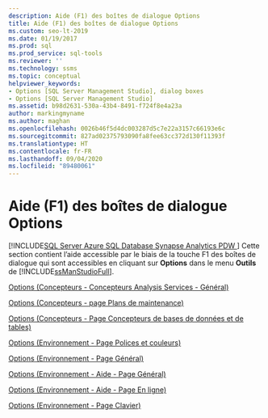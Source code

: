 ```yaml
---
description: Aide (F1) des boîtes de dialogue Options
title: Aide (F1) des boîtes de dialogue Options
ms.custom: seo-lt-2019
ms.date: 01/19/2017
ms.prod: sql
ms.prod_service: sql-tools
ms.reviewer: ''
ms.technology: ssms
ms.topic: conceptual
helpviewer_keywords:
- Options [SQL Server Management Studio], dialog boxes
- Options [SQL Server Management Studio]
ms.assetid: b98d2631-530a-43b4-8491-f724f8e4a23a
author: markingmyname
ms.author: maghan
ms.openlocfilehash: 0026b46f5d4dc003287d5c7e22a3157c66193e6c
ms.sourcegitcommit: 827ad02375793090fa8fee63cc372d130f11393f
ms.translationtype: HT
ms.contentlocale: fr-FR
ms.lasthandoff: 09/04/2020
ms.locfileid: "89480061"
---
```

# <a name="options-dialog-boxes-f1-help"></a>Aide (F1) des boîtes de dialogue Options
[!INCLUDE[SQL Server Azure SQL Database Synapse Analytics PDW ](../../includes/applies-to-version/sql-asdb-asdbmi-asa-pdw.md)]
Cette section contient l’aide accessible par le biais de la touche F1 des boîtes de dialogue qui sont accessibles en cliquant sur **Options** dans le menu **Outils** de [!INCLUDE[ssManStudioFull](../../includes/ssmanstudiofull-md.md)].  
  
[Options &#40;Concepteurs - Concepteurs Analysis Services - Général&#41;](../../ssms/menu-help/options-designers-analysis-services-designers-general.md)  
  
[Options &#40;Concepteurs - page Plans de maintenance&#41;](../../ssms/menu-help/options-designers-maintenance-plans-page.md)  
  
[Options &#40;Concepteurs - Page Concepteurs de bases de données et de tables&#41;](../../ssms/menu-help/options-designers-table-and-database-designers-page.md)  
  
[Options &#40;Environnement - Page Polices et couleurs&#41;](../../ssms/menu-help/options-environment-fonts-and-colors-page.md)  
  
[Options &#40;Environnement - Page Général&#41;](../../ssms/menu-help/options-environment-general-page.md)  
  
[Options &#40;Environnement - Aide - Page Général&#41;](../../ssms/menu-help/options-environment-help-general-page.md)  
  
[Options &#40;Environnement - Aide - Page En ligne&#41;](../../ssms/menu-help/options-environment-help-online-page.md)  
  
[Options &#40;Environnement - Page Clavier&#41;](../../ssms/menu-help/options-environment-keyboard-page.md)  